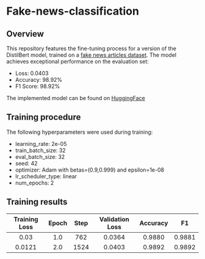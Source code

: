 # Fake-news-classification
## Overview
This repository features the fine-tuning process for a version of the DistilBert model, trained on a [fake news articles dataset](https://huggingface.co/datasets/GonzaloA/fake_news). The model achieves exceptional performance on the evaluation set:  
- Loss: 0.0403  
- Accuracy: 98.92%
- F1 Score: 98.92%

The implemented model can be found on [HuggingFace](https://huggingface.co/jaranohaal/distilbert-base-uncased-finetuned-fake-news)

## Training procedure
The following hyperparameters were used during training:

- learning_rate: 2e-05
- train_batch_size: 32
- eval_batch_size: 32
- seed: 42
- optimizer: Adam with betas=(0.9,0.999) and epsilon=1e-08
- lr_scheduler_type: linear
- num_epochs: 2

## Training results

| Training Loss | Epoch | Step | Validation Loss | Accuracy | F1     |
|:-------------:|:-----:|:----:|:---------------:|:--------:|:------:|
| 0.03          | 1.0   | 762  | 0.0364          | 0.9880   | 0.9881 |
| 0.0121        | 2.0   | 1524 | 0.0403          | 0.9892   | 0.9892 |
